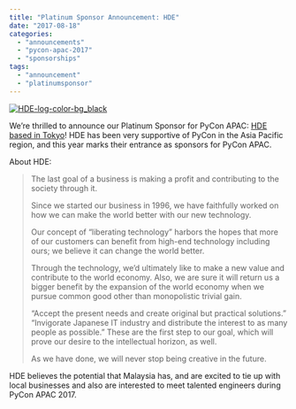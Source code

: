 ```yaml
---
title: "Platinum Sponsor Announcement: HDE"
date: "2017-08-18"
categories: 
  - "announcements"
  - "pycon-apac-2017"
  - "sponsorships"
tags: 
  - "announcement"
  - "platinumsponsor"
---
```


[![HDE-log-color-bg_black](https://pyconmy.files.wordpress.com/2017/08/hde-log-color-bg_black.jpg?w=300)](https://hde.co.jp/en/)

We’re thrilled to announce our Platinum Sponsor for PyCon APAC: [HDE based in Tokyo](https://hde.co.jp/en/)! HDE has been very supportive of PyCon in the Asia Pacific region, and this year marks their entrance as sponsors for PyCon APAC.

About HDE:

> The last goal of a business is making a profit and contributing to the society through it.
> 
> Since we started our business in 1996, we have faithfully worked on how we can make the world better with our new technology.
> 
> Our concept of “liberating technology” harbors the hopes that more of our customers can benefit from high-end technology including ours; we believe it can change the world better.
> 
> Through the technology, we’d ultimately like to make a new value and contribute to the world economy. Also, we are sure it will return us a bigger benefit by the expansion of the world economy when we pursue common good other than monopolistic trivial gain.
> 
> “Accept the present needs and create original but practical solutions.” “Invigorate Japanese IT industry and distribute the interest to as many people as possible.” These are the first step to our goal, which will prove our desire to the intellectual horizon, as well.
> 
> As we have done, we will never stop being creative in the future.

HDE believes the potential that Malaysia has, and are excited to tie up with local businesses and also are interested to meet talented engineers during PyCon APAC 2017.
